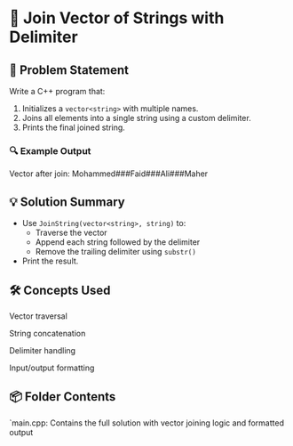 # 🔗 Join Vector of Strings with Delimiter

## 🧩 Problem Statement
Write a C++ program that:
1. Initializes a `vector<string>` with multiple names.
2. Joins all elements into a single string using a custom delimiter.
3. Prints the final joined string.

### 🔍 Example Output
Vector after join: Mohammed###Faid###Ali###Maher

## 💡 Solution Summary
- Use `JoinString(vector<string>, string)` to:
  - Traverse the vector
  - Append each string followed by the delimiter
  - Remove the trailing delimiter using `substr()`
- Print the result.
## 🛠️ Concepts Used
Vector traversal

String concatenation

Delimiter handling

Input/output formatting

## 📦 Folder Contents
`main.cpp: Contains the full solution with vector joining logic and formatted output